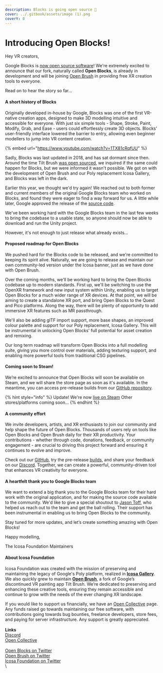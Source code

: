 ```yaml
---
description: Blocks is going open source 🎉
cover: ../.gitbook/assets/image (1).png
coverY: 0
---
```


# Introducing Open Blocks!

Hey VR creators,

Google Blocks is [now open source software](https://opensource.googleblog.com/2024/07/google-blocks-is-now-open-source.html)! We're extremely excited to announce that our fork, naturally called **Open Blocks**, is already in development and will be joining [Open Brush](https://openbrush.app) in providing free XR creation tools to everyone.

Read on to hear the story so far...

#### A short history of Blocks

Originally developed in-house by Google, Blocks was one of the first VR-native creation apps, designed to make 3D modelling intuitive and accessible for everyone. With just six simple tools - Shape, Stroke, Paint, Modify, Grab, and Ease - users could effortlessly create 3D objects. Blocks’ user-friendly interface lowered the barrier to entry, allowing even beginner modellers to jump into VR content creation.

{% embed url="https://www.youtube.com/watch?v=1TX81cRqfUU" %}

Sadly, Blocks was last updated in 2018, and has sat dormant since then. Around the time Tilt Brush [was open sourced](https://opensource.googleblog.com/2021/01/the-future-of-tilt-brush.html), we inquired if the same could happen for Blocks, but we were informed it wasn't possible. We got on with the development of Open Brush and our Poly replacement Icosa Gallery, and Blocks was left in the dark.

Earlier this year, we thought we'd try again! We reached out to both former and current members of the original Google Blocks team who worked on Blocks, and found they were eager to find a way forward for us. A little while later, Google approved the release of the [source code](https://github.com/googlevr/blocks).

We've been working hard with the Google Blocks team in the last few weeks to bring the codebase to a usable state, so anyone should now be able to download and run the Unity project.

However, it's not enough to just release what already exists...

#### Proposed roadmap for Open Blocks

We pushed hard for the Blocks code to be released, and we're committed to keeping its spirit alive. Naturally, we are going to release and maintain our own community-led version under the Icosa banner, just as we have done with Open Brush.

Over the coming months, we'll be working hard to bring the Open Blocks codebase up to modern standards. First up, we'll be switching to use the OpenXR framework and new input system within Unity, enabling us to target Open Blocks for a much wider range of XR devices. At that point, we will be aiming to create a standalone XR port, and bring Open Blocks to the Quest and Pico platforms. Along the way, there will be plenty of opportunity to add immersive XR features such as MR passthrough.

We'll also be adding glTF import support, more base shapes, an improved colour palette and support for our Poly replacement, Icosa Gallery. This will be instrumental in unlocking Open Blocks' full potential for asset creation and remixing.

Our long term roadmap will transform Open Blocks into a full modelling suite, giving you more control over materials, adding texturing support, and enabling more powerful tools from traditional CSG pipelines.

#### Coming soon to Steam!

We’re excited to announce that Open Blocks will soon be available on Steam, and we will share the store page as soon as it's available. In the meantime, you can access pre-release builds from our [GitHub repository](https://github.com/icosa-foundation/open-blocks/releases).

{% hint style="info" %}
Update! We're now [live on Steam](https://store.steampowered.com/app/3077230/Open_Blocks/) Other stores/platforms coming soon...
{% endhint %}

#### A community effort

We invite developers, artists, and XR enthusiasts to join our community and help shape the future of Open Blocks. Thousands of users rely on tools like Open Blocks and Open Brush daily for their XR productivity. Your contributions - whether through code, donations, feedback, or community engagement - are crucial to driving this project forward and ensuring it continues to evolve and improve.

Check out our [GitHub](https://github.com/icosa-foundation/open-blocks), try the pre-release [builds](https://github.com/icosa-foundation/open-blocks/releases), and share your feedback on our [Discord](https://discord.gg/W7NCEYnEfy). Together, we can create a powerful, community-driven tool that enhances VR creativity for everyone.

#### A heartfelt thank you to Google Blocks team

We want to extend a big thank you to the Google Blocks team for their hard work with the original application, and for making the source code available to the community. We'd like to give a special shoutout to [Jason Toff](https://x.com/jasontoff), who helped us reach out to the team and get the ball rolling. Their support has been instrumental in enabling us to bring Open Blocks to the community.

Stay tuned for more updates, and let’s create something amazing with Open Blocks!

Happy modelling,

The Icosa Foundation Maintainers

#### About Icosa Foundation

Icosa Foundation was created with the mission of preserving and maintaining the legacy of Google's Poly platform, realized in [**Icosa Gallery**](https://icosa.gallery). We also quickly grew to maintain [**Open Brush**](https://openbrush.app), a fork of Google’s discontinued VR painting app Tilt Brush. We’re dedicated to preserving and enhancing these creative tools, ensuring they remain accessible and continue to grow with the needs of the ever changing XR landscape.

If you would like to support us financially, we have an [Open Collective](https://opencollective.com/icosa) page. Any funds raised go towards maintaining our free software, with contributions going towards bug bounties, freelance developers, store fees, and paying for server infrastructure. Any support is greatly appreciated.\
\
**Links**\
[Discord](https://discord.gg/W7NCEYnEfy)\
[Open Collective](https://opencollective.com/icosa)\
\
[Open Blocks on T](https://x.com/openblocksapp)[witter](https://x.com/openblocksapp)\
[Open Brush on T](https://x.com/openbrushapp)[witter](https://x.com/openbrushapp)\
[Icosa Foundation on T](https://x.com/IcosaFoundation)[witter](https://x.com/IcosaFoundation)\
\


